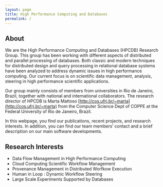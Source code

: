 ```yaml
---
layout: page
title: High Performance Computing and Databases 
permalink: /
---
```


## About

We are the High Performance Computing and Databases (HPCDB) Research Group. This group has been working with different aspects of distributed and parallel processing of databases. Both classic and modern techniques for distributed design and query processing in relational database systems have been analyzed to address dynamic issues in high performance computing. Our current focus is on scientific data management, analysis, steering in high performance scientific applications.

Our group mainly consists of members from universities in Rio de Janeiro, Brazil, together with national and international collaborators. The research director of HPCDB is Marta Mattoso [http://cos.ufrj.br/~marta](http://cos.ufrj.br/~marta) from the Computer Science Dept of COPPE at the Federal University of Rio de Janeiro, Brazil.

In this webpage, you find our publications, recent projects, and research interests. In addition, you can find our team members’ contact and a brief description on our main software developments. 

## Research Interests

* Data Flow Management in High Performance Computing
* Cloud Computing Scientific Workflow Management
* Provenance Management in Distributed Worfkow Execution
* Human in Loop : Dynamic Workflow Steering
* Large Scale Experiments Supported by Databases

